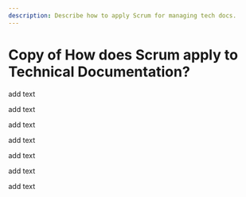 ```yaml
---
description: Describe how to apply Scrum for managing tech docs.
---
```


# Copy of How does Scrum apply to Technical Documentation?

add text

add text

add text

add text

add text

add text

add text
